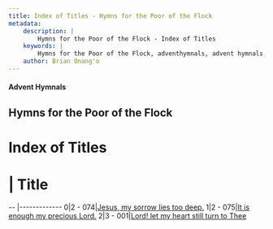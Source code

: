 ```yaml
---
title: Index of Titles - Hymns for the Poor of the Flock
metadata:
    description: |
        Hymns for the Poor of the Flock - Index of Titles
    keywords: |
        Hymns for the Poor of the Flock, adventhymnals, advent hymnals, index
    author: Brian Onang'o
---
```


#### Advent Hymnals

## Hymns for the Poor of the Flock

# Index of Titles
# | Title                        
-- |-------------
0|2 - 074|[Jesus, my sorrow lies too deep.](/401-453/451-453/01.Jesus,-my-sorrow-lies-too-deep)
1|2 - 075|[It is enough my precious Lord.](/401-453/451-453/02.It-is-enough-my-precious-Lord)
2|3 - 001|[Lord! let my heart still turn to Thee](/401-453/451-453/03.Lord!-let-my-heart-still-turn-to-Thee)